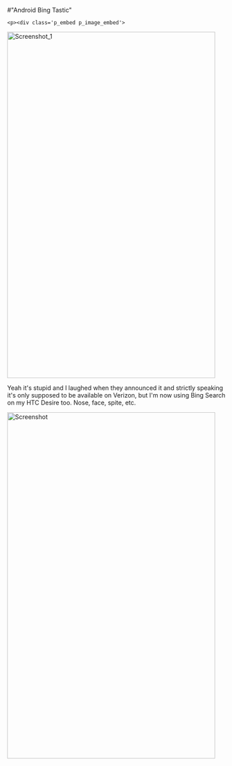 #"Android Bing Tastic"


    <p><div class='p_embed p_image_embed'>
<img alt="Screenshot_1" height="800" src="http://getfile6.posterous.com/getfile/files.posterous.com/temp-2010-12-16/AxdGwyiapulCEzwncHzgrehdHjxmAggfgcxkrgfdFHxGdxfIkhcbEuooBBhD/screenshot_1.png.scaled500.png" width="480" />
</div>
</p>
<p>Yeah it's stupid and I laughed when they announced it and strictly speaking it's only supposed to be available on Verizon, but I'm now using Bing Search on my HTC Desire too. Nose, face, spite, etc.</p>
<p><div class='p_embed p_image_embed'>
<img alt="Screenshot" height="800" src="http://getfile7.posterous.com/getfile/files.posterous.com/temp-2010-12-16/GJxEixkCgFwveAdemryjnwcGuDDgavqjxdDfnbvmCnjxDEBjbeslFHCzDpDj/screenshot.png.scaled500.png" width="480" />
</div>
</p>
  